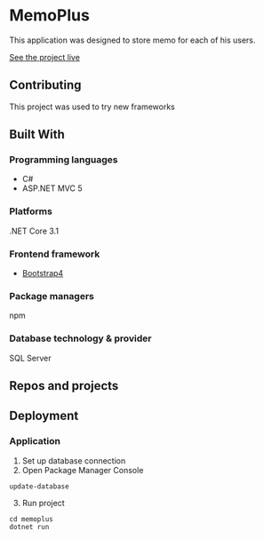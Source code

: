 # MemoPlus
This application was designed to store memo for each of his users.

[See the project live](https://memoplus.azurewebsites.net/)

## Contributing
This project was used to try new frameworks

## Built With

### Programming languages
- C#
- ASP.NET MVC 5

### Platforms
.NET Core 3.1

### Frontend framework
- [Bootstrap4](https://getbootstrap.com/)

### Package managers
npm

### Database technology & provider
SQL Server

## Repos and projects

## Deployment

### Application

1. Set up database connection
2. Open Package Manager Console
```
update-database
```
3. Run project
```
cd memoplus
dotnet run
```
